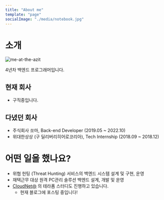 ```yaml
---
title: "About me"
template: "page"
socialImage: "./media/notebook.jpg"
---
```


# 소개

![me-at-the-azit](/media/notebook.jpg)

4년차 백엔드 프로그래머입니다.

## 현재 회사

- 구직중입니다.

## 다녔던 회사

- 주식회사 쏘마, Back-end Developer (2019.05 ~ 2022.10)
- 위대한상상 (구 딜리버리히어로코리아), Tech Internship (2018.09 ~ 2018.12)

# 어떤 일을 했나요?

- 위협 헌팅 (Threat Hunting) 서비스의 백엔드 시스템 설계 및 구현, 운영
- 재택근무 대상 원격 PC관리 솔루션 백엔드 설계, 개발 및 운영
- [CloudNet@](https://www.notion.so/gasidaseo/CloudNet-Blog-c9dfa44a27ff431dafdd2edacc8a1863) 의 테라폼 스터디도 진행하고 있습니다.
  - 현재 블로그에 포스팅 중입니다!
